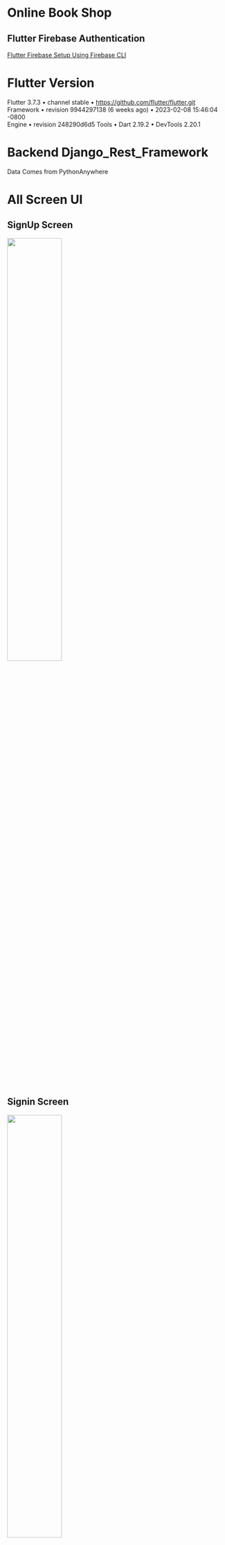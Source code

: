 # Online Book Shop 
## Flutter Firebase Authentication

[Flutter Firebase Setup Using Firebase CLI](https://firebase.flutter.dev/docs/overview/)



# Flutter Version

Flutter 3.7.3 • channel stable • https://github.com/flutter/flutter.git <br>
Framework • revision 9944297138 (6 weeks ago) • 2023-02-08 15:46:04 -0800 <br>
Engine • revision 248290d6d5
Tools • Dart 2.19.2 • DevTools 2.20.1


# Backend Django_Rest_Framework

Data Comes from PythonAnywhere

# All Screen UI

## SignUp Screen

<img src="https://user-images.githubusercontent.com/71305747/227568423-7fa24b1c-1fef-4cae-ae4c-c368c2edb6f9.png" width="50%" height="50%">


## Signin Screen

<img src="https://user-images.githubusercontent.com/71305747/227568766-5cf7bd5a-ad1b-4736-b526-561421cf2470.png" width="50%" height="50%">

## Signin Screen Error

<img src="https://user-images.githubusercontent.com/71305747/227569521-49e9f93b-ad7a-4423-b1f3-86df2ccc515e.png" width="50%" height="50%">

## Home Screen

<img src="https://user-images.githubusercontent.com/71305747/227569765-91452ebf-2b3c-4040-be56-536ee50b9b32.png" width="50%" height="50%">

## Book Search Option

<img src="https://user-images.githubusercontent.com/71305747/227576949-1b0c361f-f2ad-4ed4-83b0-94eede96d98b.png" width="50%" height="50%">

## Book Details Screen
<img src="https://user-images.githubusercontent.com/71305747/227570864-c1a8cf52-ddd8-47f8-9227-085b9d9f835c.png" width="50%" height="50%">

## Add Cart Screen

<img src="https://user-images.githubusercontent.com/71305747/227571063-6b466bea-480b-461c-a472-80d2a36e7546.png" width="50%" height="50%">

## Order Confirm Option

<img src="https://user-images.githubusercontent.com/71305747/227571352-426bd798-37f1-4740-a319-7252458c16cc.png" width="50%" height="50%">

# Menu Bar

<img src="https://user-images.githubusercontent.com/71305747/227571512-3b214fbc-2609-4cc4-b421-0899dac58159.png" width="50%" height="50%">

# Order Screen

<img src="https://user-images.githubusercontent.com/71305747/227571752-73b0a2ae-beac-4e8a-b3cd-3db9c710a32c.png" width="50%" height="50%">

# User Profile Screen

<img src="https://user-images.githubusercontent.com/71305747/227571973-904b535e-6bf0-4445-8f43-ce8cf242df6b.png" width="50%" height="50%">
